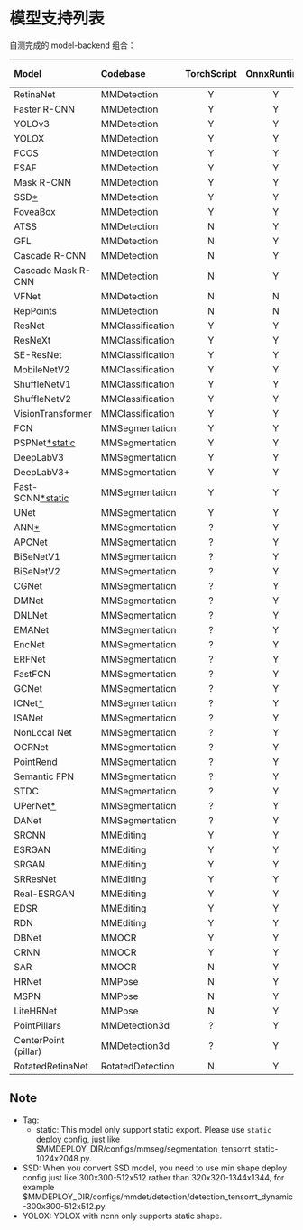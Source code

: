 # 模型支持列表

自测完成的 model-backend 组合：

| Model                     | Codebase         | TorchScript | OnnxRuntime | TensorRT | ncnn  | PPLNN | OpenVINO | Model config                                                                                   |
| :------------------------ | :--------------- | :---------: | :---------: | :------: | :---: | :---: | :------: | :--------------------------------------------------------------------------------------------: |
| RetinaNet                 | MMDetection      |      Y      |      Y      |     Y    |   Y   |   Y   |     Y    | [config](https://github.com/open-mmlab/mmdetection/tree/master/configs/retinanet)              |
| Faster R-CNN              | MMDetection      |      Y      |      Y      |     Y    |   Y   |   Y   |     Y    | [config](https://github.com/open-mmlab/mmdetection/tree/master/configs/faster_rcnn)            |
| YOLOv3                    | MMDetection      |      Y      |      Y      |     Y    |   Y   |   N   |     Y    | [config](https://github.com/open-mmlab/mmdetection/tree/master/configs/yolo)                   |
| YOLOX                     | MMDetection      |      Y      |      Y      |     Y    |   Y   |   N   |     Y    | [config](https://github.com/open-mmlab/mmdetection/tree/master/configs/yolox)                  |
| FCOS                      | MMDetection      |      Y      |      Y      |     Y    |   Y   |   N   |     Y    | [config](https://github.com/open-mmlab/mmdetection/tree/master/configs/fcos)                   |
| FSAF                      | MMDetection      |      Y      |      Y      |     Y    |   Y   |   Y   |     Y    | [config](https://github.com/open-mmlab/mmdetection/tree/master/configs/fsaf)                   |
| Mask R-CNN                | MMDetection      |      Y      |      Y      |     Y    |   N   |   N   |     Y    | [config](https://github.com/open-mmlab/mmdetection/tree/master/configs/mask_rcnn)              |
| SSD[*](#note)             | MMDetection      |      Y      |      Y      |     Y    |   Y   |   N   |     Y    | [config](https://github.com/open-mmlab/mmdetection/tree/master/configs/ssd)                    |
| FoveaBox                  | MMDetection      |      Y      |      Y      |     N    |   N   |   N   |     Y    | [config](https://github.com/open-mmlab/mmdetection/tree/master/configs/foveabox)               |
| ATSS                      | MMDetection      |      N      |      Y      |     Y    |   N   |   N   |     Y    | [config](https://github.com/open-mmlab/mmdetection/tree/master/configs/atss)                   |
| GFL                       | MMDetection      |      N      |      Y      |     Y    |   N   |   ?   |     Y    | [config](https://github.com/open-mmlab/mmdetection/tree/master/configs/gfl)                    |
| Cascade R-CNN             | MMDetection      |      N      |      Y      |     Y    |   N   |   Y   |     Y    | [config](https://github.com/open-mmlab/mmdetection/tree/master/configs/cascade_rcnn)           |
| Cascade Mask R-CNN        | MMDetection      |      N      |      Y      |     Y    |   N   |   N   |     Y    | [config](https://github.com/open-mmlab/mmdetection/tree/master/configs/cascade_rcnn)           |
| VFNet                     | MMDetection      |      N      |      N      |     N    |   N   |   N   |     Y    | [config](https://github.com/open-mmlab/mmdetection/tree/master/configs/vfnet)                  |
| RepPoints                 | MMDetection      |      N      |      N      |     Y    |   N   |   ?   |    Y     | [config](https://github.com/open-mmlab/mmdetection/tree/master/configs/reppoints)     |
| ResNet                    | MMClassification |      Y      |      Y      |     Y    |   Y   |   Y   |     Y    | [config](https://github.com/open-mmlab/mmclassification/tree/master/configs/resnet)            |
| ResNeXt                   | MMClassification |      Y      |      Y      |     Y    |   Y   |   Y   |     Y    | [config](https://github.com/open-mmlab/mmclassification/tree/master/configs/resnext)           |
| SE-ResNet                 | MMClassification |      Y      |      Y      |     Y    |   Y   |   Y   |     Y    | [config](https://github.com/open-mmlab/mmclassification/tree/master/configs/seresnet)          |
| MobileNetV2               | MMClassification |      Y      |      Y      |     Y    |   Y   |   Y   |     Y    | [config](https://github.com/open-mmlab/mmclassification/tree/master/configs/mobilenet_v2)      |
| ShuffleNetV1              | MMClassification |      Y      |      Y      |     Y    |   Y   |   Y   |     Y    | [config](https://github.com/open-mmlab/mmclassification/tree/master/configs/shufflenet_v1)     |
| ShuffleNetV2              | MMClassification |      Y      |      Y      |     Y    |   Y   |   Y   |     Y    | [config](https://github.com/open-mmlab/mmclassification/tree/master/configs/shufflenet_v2)     |
| VisionTransformer         | MMClassification |      Y      |      Y      |     ?    |   Y   |   ?   |     ?    | [config](https://github.com/open-mmlab/mmclassification/tree/master/configs/vision_transformer)     |
| FCN                       | MMSegmentation   |      Y      |      Y      |     Y    |   Y   |   Y   |     Y    | [config](https://github.com/open-mmlab/mmsegmentation/tree/master/configs/fcn)                 |
| PSPNet[*static](#note)    | MMSegmentation   |      Y      |      Y      |     Y    |   Y   |   Y   |     Y    | [config](https://github.com/open-mmlab/mmsegmentation/tree/master/configs/pspnet)              |
| DeepLabV3                 | MMSegmentation   |      Y      |      Y      |     Y    |   Y   |   Y   |     Y    | [config](https://github.com/open-mmlab/mmsegmentation/tree/master/configs/deeplabv3)           |
| DeepLabV3+                | MMSegmentation   |      Y      |      Y      |     Y    |   Y   |   Y   |     Y    | [config](https://github.com/open-mmlab/mmsegmentation/tree/master/configs/deeplabv3plus)       |
| Fast-SCNN[*static](#note) | MMSegmentation   |      Y      |      Y      |     Y    |   N   |   Y   |     Y    | [config](https://github.com/open-mmlab/mmsegmentation/tree/master/configs/fastscnn)            |
| UNet                      | MMSegmentation   |      Y      |      Y      |     Y    |   Y   |   Y   |     Y    | [config](https://github.com/open-mmlab/mmsegmentation/tree/master/configs/unet)                |
| ANN[*](#note)             | MMSegmentation   |      ?      |      Y      |     Y    |   N   |   N   |     N    | [config](https://github.com/open-mmlab/mmsegmentation/tree/master/configs/ann)                 |
| APCNet                    | MMSegmentation   |      ?      |      Y      |     Y    |   Y   |   N   |     N    | [config](https://github.com/open-mmlab/mmsegmentation/tree/master/configs/apcnet)              |
| BiSeNetV1                 | MMSegmentation   |      ?      |      Y      |     Y    |   Y   |   N   |     Y    | [config](https://github.com/open-mmlab/mmsegmentation/tree/master/configs/bisenetv1)           |
| BiSeNetV2                 | MMSegmentation   |      ?      |      Y      |     Y    |   Y   |   N   |     Y    | [config](https://github.com/open-mmlab/mmsegmentation/tree/master/configs/bisenetv2)           |
| CGNet                     | MMSegmentation   |      ?      |      Y      |     Y    |   Y   |   N   |     Y    | [config](https://github.com/open-mmlab/mmsegmentation/tree/master/configs/cgnet)               |
| DMNet                     | MMSegmentation   |      ?      |      Y      |     N    |   N   |   N   |     N    | [config](https://github.com/open-mmlab/mmsegmentation/tree/master/configs/dmnet)               |
| DNLNet                    | MMSegmentation   |      ?      |      Y      |     Y    |   Y   |   N   |     Y    | [config](https://github.com/open-mmlab/mmsegmentation/tree/master/configs/dnlnet)              |
| EMANet                    | MMSegmentation   |      ?      |      Y      |     Y    |   N   |   N   |     Y    | [config](https://github.com/open-mmlab/mmsegmentation/tree/master/configs/emanet)              |
| EncNet                    | MMSegmentation   |      ?      |      Y      |     Y    |   N   |   N   |     Y    | [config](https://github.com/open-mmlab/mmsegmentation/tree/master/configs/encnet)              |
| ERFNet                    | MMSegmentation   |      ?      |      Y      |     Y    |   Y   |   N   |     Y    | [config](https://github.com/open-mmlab/mmsegmentation/tree/master/configs/erfnet)              |
| FastFCN                   | MMSegmentation   |      ?      |      Y      |     Y    |   Y   |   N   |     Y    | [config](https://github.com/open-mmlab/mmsegmentation/tree/master/configs/fastfcn)             |
| GCNet                     | MMSegmentation   |      ?      |      Y      |     Y    |   N   |   N   |     N    | [config](https://github.com/open-mmlab/mmsegmentation/tree/master/configs/gcnet)               |
| ICNet[*](#note)           | MMSegmentation   |      ?      |      Y      |     Y    |   N   |   N   |     Y    | [config](https://github.com/open-mmlab/mmsegmentation/tree/master/configs/icnet)               |
| ISANet                    | MMSegmentation   |      ?      |      Y      |     Y    |   N   |   N   |     Y    | [config](https://github.com/open-mmlab/mmsegmentation/tree/master/configs/isanet)              |
| NonLocal Net              | MMSegmentation   |      ?      |      Y      |     Y    |   Y   |   N   |     Y    | [config](https://github.com/open-mmlab/mmsegmentation/tree/master/configs/nonlocal_net)        |
| OCRNet                    | MMSegmentation   |      ?      |      Y      |     Y    |   Y   |   N   |     Y    | [config](https://github.com/open-mmlab/mmsegmentation/tree/master/configs/ocrnet)              |
| PointRend                 | MMSegmentation   |      ?      |      Y      |     Y    |   N   |   N   |     Y    | [config](https://github.com/open-mmlab/mmsegmentation/tree/master/configs/point_rend)          |
| Semantic FPN              | MMSegmentation   |      ?      |      Y      |     Y    |   Y   |   N   |     Y    | [config](https://github.com/open-mmlab/mmsegmentation/tree/master/configs/sem_fpn)             |
| STDC                      | MMSegmentation   |      ?      |      Y      |     Y    |   Y   |   N   |     Y    | [config](https://github.com/open-mmlab/mmsegmentation/tree/master/configs/stdc)                |
| UPerNet[*](#note)         | MMSegmentation   |      ?      |      Y      |     Y    |   N   |   N   |     N    | [config](https://github.com/open-mmlab/mmsegmentation/tree/master/configs/upernet)             |
| DANet                     | MMSegmentation   |      ?      |      Y      |     Y    |   N   |   N   |     N    | [config](https://github.com/open-mmlab/mmsegmentation/tree/master/configs/danet)               |
| SRCNN                     | MMEditing        |      Y      |      Y      |     Y    |   Y   |   Y   |     Y    | [config](https://github.com/open-mmlab/mmediting/tree/master/configs/restorers/srcnn)          |
| ESRGAN                    | MMEditing        |      Y      |      Y      |     Y    |   Y   |   Y   |     Y    | [config](https://github.com/open-mmlab/mmediting/tree/master/configs/restorers/esrgan)         |
| SRGAN                     | MMEditing        |      Y      |      Y      |     Y    |   Y   |   Y   |     Y    | [config](https://github.com/open-mmlab/mmediting/tree/master/configs/restorers/srresnet_srgan) |
| SRResNet                  | MMEditing        |      Y      |      Y      |     Y    |   Y   |   Y   |     Y    | [config](https://github.com/open-mmlab/mmediting/tree/master/configs/restorers/srresnet_srgan) |
| Real-ESRGAN               | MMEditing        |      Y      |      Y      |     Y    |   Y   |   Y   |     Y    | [config](https://github.com/open-mmlab/mmediting/tree/master/configs/restorers/real_esrgan)    |
| EDSR                      | MMEditing        |      Y      |      Y      |     Y    |   Y   |   N   |     Y    | [config](https://github.com/open-mmlab/mmediting/tree/master/configs/restorers/edsr)           |
| RDN                       | MMEditing        |      Y      |      Y      |     Y    |   Y   |   Y   |     Y    | [config](https://github.com/open-mmlab/mmediting/tree/master/configs/restorers/rdn)            |
| DBNet                     | MMOCR            |      Y      |      Y      |     Y    |   Y   |   Y   |     Y    | [config](https://github.com/open-mmlab/mmocr/tree/main/configs/textdet/dbnet)                  |
| CRNN                      | MMOCR            |      Y      |      Y      |     Y    |   Y   |   Y   |     N    | [config](https://github.com/open-mmlab/mmocr/tree/main/configs/textrecog/crnn)                 |
| SAR                       | MMOCR            |      N      |      Y      |     N    |   N   |   N   |     N    | [config](https://github.com/open-mmlab/mmocr/tree/main/configs/textrecog/sar)                  |
| HRNet                     | MMPose           |      N      |      Y      |     Y    |   Y   |   N   |     Y    |    [config](https://mmpose.readthedocs.io/en/latest/papers/backbones.html#hrnet-cvpr-2019)     |
| MSPN                      | MMPose           |      N      |      Y      |     Y    |   Y   |   N   |     Y    |    [config](https://mmpose.readthedocs.io/en/latest/papers/backbones.html#mspn-arxiv-2019)     |
| LiteHRNet                 | MMPose           |      N      |      Y      |     Y    |   N   |   N   |     Y    |  [config](https://mmpose.readthedocs.io/en/latest/papers/backbones.html#litehrnet-cvpr-2021)   |
| PointPillars              | MMDetection3d    |      ?      |      Y      |     Y    |   N   |   N   |     Y    | [config](https://github.com/open-mmlab/mmdetection3d/blob/master/configs/pointpillars)         |
| CenterPoint (pillar)      | MMDetection3d    |      ?      |      Y      |     Y    |   N   |   N   |     Y    | [config](https://github.com/open-mmlab/mmdetection3d/blob/master/configs/centerpoint)          |
| RotatedRetinaNet          | RotatedDetection |      N      |      Y      |    Y     |   N   |   N   |     N    | [config](https://github.com/open-mmlab/mmrotate/blob/main/configs/rotated_retinanet/README.md) |

## Note

- Tag:
  - static: This model only support static export. Please use `static` deploy config, just like $MMDEPLOY_DIR/configs/mmseg/segmentation_tensorrt_static-1024x2048.py.
- SSD: When you convert SSD model, you need to use min shape deploy config just like 300x300-512x512 rather than 320x320-1344x1344, for example $MMDEPLOY_DIR/configs/mmdet/detection/detection_tensorrt_dynamic-300x300-512x512.py.
- YOLOX: YOLOX with ncnn only supports static shape.
